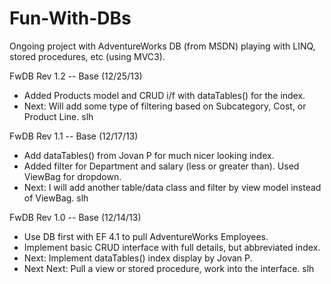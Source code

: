 Fun-With-DBs
============

Ongoing project with AdventureWorks DB (from MSDN) playing with LINQ, stored procedures, etc (using MVC3).

FwDB Rev 1.2 -- Base (12/25/13)
- Added Products model and CRUD i/f with dataTables() for the index.
- Next: Will add some type of filtering based on Subcategory, Cost, or Product Line. slh

FwDB Rev 1.1 -- Base (12/17/13)
- Add dataTables() from Jovan P for much nicer looking index.
- Added filter for Department and salary (less or greater than).  Used ViewBag for dropdown.
- Next: I will add another table/data class and filter by view model instead of ViewBag. slh

FwDB Rev 1.0 -- Base (12/14/13)
- Use DB first with EF 4.1 to pull AdventureWorks Employees.
- Implement basic CRUD interface with full details, but abbreviated index.
- Next: Implement dataTables() index display by Jovan P.
- Next Next: Pull a view or stored procedure, work into the interface.  slh
